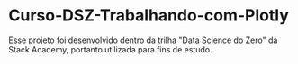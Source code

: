 # Curso-DSZ-Trabalhando-com-Plotly
Esse projeto foi desenvolvido dentro da trilha "Data Science do Zero" da Stack Academy, portanto utilizada para fins de estudo. 
